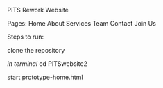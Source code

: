 PITS Rework Website

Pages:
Home
About
Services
Team
Contact
Join Us



Steps to run:

clone the repository

*in terminal*
cd PITSwebsite2

start prototype-home.html
